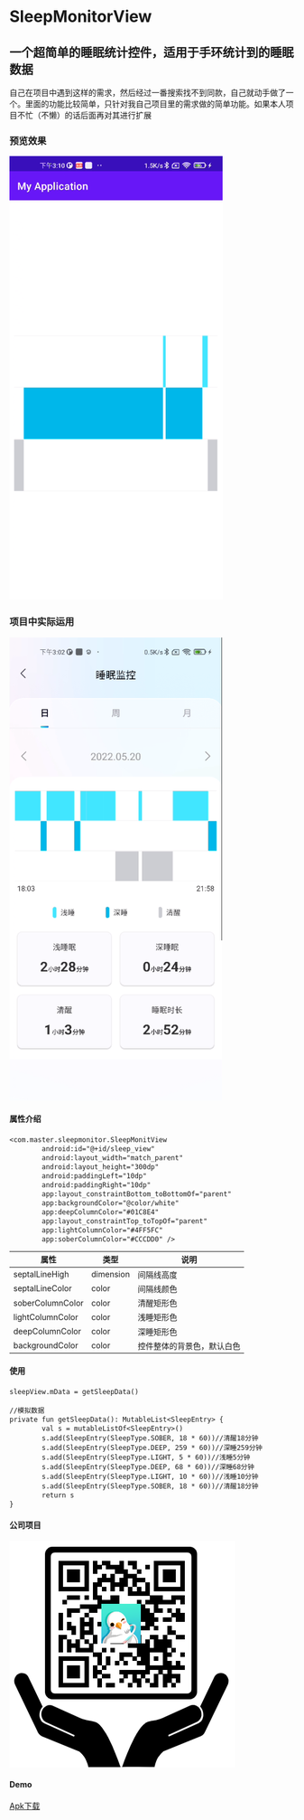 # SleepMonitorView
## 一个超简单的睡眠统计控件，适用于手环统计到的睡眠数据

自己在项目中遇到这样的需求，然后经过一番搜索找不到同款，自己就动手做了一个。里面的功能比较简单，只针对我自己项目里的需求做的简单功能。如果本人项目不忙（不懒）的话后面再对其进行扩展
### 预览效果
![](https://github.com/441907002/SleepMonitorView/blob/master/demo%E6%95%88%E6%9E%9C%E9%A2%84%E8%A7%88.png)
### 项目中实际运用
![](https://github.com/441907002/SleepMonitorView/blob/master/%E5%AE%9E%E9%99%85%E9%A1%B9%E7%9B%AE%E8%BF%90%E7%94%A8.jpg)
#### 属性介绍
```
<com.master.sleepmonitor.SleepMonitView    
        android:id="@+id/sleep_view"    
        android:layout_width="match_parent"    
        android:layout_height="300dp"    
        android:paddingLeft="10dp"    
        android:paddingRight="10dp"    
        app:layout_constraintBottom_toBottomOf="parent"    
        app:backgroundColor="@color/white"    
        app:deepColumnColor="#01C8E4"    
        app:layout_constraintTop_toTopOf="parent"    
        app:lightColumnColor="#4FF5FC"    
        app:soberColumnColor="#CCCDD0" />
```

| 属性 | 类型 | 说明 |
| --- | --- | --- |
| septalLineHigh | dimension | 间隔线高度 |
| septalLineColor | color | 间隔线颜色 |
| soberColumnColor | color | 清醒矩形色 |
| lightColumnColor | color | 浅睡矩形色 |
| deepColumnColor | color | 深睡矩形色 |
| backgroundColor | color | 控件整体的背景色，默认白色 |

#### 使用
```
sleepView.mData = getSleepData()

//模拟数据
private fun getSleepData(): MutableList<SleepEntry> {
        val s = mutableListOf<SleepEntry>()   
        s.add(SleepEntry(SleepType.SOBER, 18 * 60))//清醒18分钟    
        s.add(SleepEntry(SleepType.DEEP, 259 * 60))//深睡259分钟   
        s.add(SleepEntry(SleepType.LIGHT, 5 * 60))//浅睡5分钟   
        s.add(SleepEntry(SleepType.DEEP, 68 * 60))//深睡68分钟   
        s.add(SleepEntry(SleepType.LIGHT, 10 * 60))//浅睡10分钟    
        s.add(SleepEntry(SleepType.SOBER, 18 * 60))//清醒18分钟    
        return s
}

```

#### 公司项目
![](https://github.com/441907002/SleepMonitorView/blob/master/app.png)
#### Demo
[Apk下载](https://github.com/MasterChen1016/SleepMonitorView/releases)
